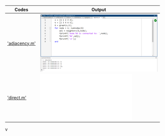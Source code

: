 | Codes | Output |
|-------|--------|
|['adjacency.m'](./Codes/adjacency.m)|![adjacency.png](./Output/adjacency.png)|
|['direct.m'](./Codes/direct.m)|![direct.fig](./Output/direct.fig)|
v


